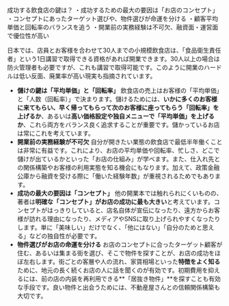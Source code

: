 
成功する飲食店の鍵は？
  ・成功するための最大の要因は「お店のコンセプト」
  ・コンセプトにあったターゲット選びや、物件選びが命運を分ける
 ・顧客平均単価と回転率のバランスを追う
 ・開業前の実務経験は不可欠、融資面・運営面で優位性が高い
 
 
 日本では、店員とお客様を合わせて30人までの小規模飲食店は、「食品衛生責任者」という1日講習で取得できる資格があれば開業できます。30人以上の場合は防火管理者も必要ですが、これも講習で取得可能です。このように開業のハードルは低い反面、廃業率が高い現実も指摘されています。
- **儲けの鍵は「平均単価」と「回転率」** 飲食店の売上はお客様の「平均単価」と「人数（回転率）」で決まります。儲けるためには、**いかに多くのお客様に来てもらい、早く帰ってもらって次のお客様に座ってもらう「回転率」を上げるか**、あるいは**高い価格設定や独自メニューで「平均単価」を上げるか**、これら両方をバランス良く追求することが重要です。儲かっているお店は常にこれを考えています。
- **開業前の実務経験が不可欠** 自分が開きたい業態の飲食店で最低半年働くことは非常に有益です。これにより、お店の平均単価や回転率、忙しさ、どこで儲けが出ているかといった「お店の仕組み」が学べます。また、仕入れ先との関係構築やお客様の利用実態を知る機会にもなります。加えて、政策金融公庫から融資を受ける際に「働いた経験年数」が重視されるためでもあります。
- **成功の最大の要因は「コンセプト」** 他の開業本では触れられにくいものの、著者は**明確な「コンセプト」がお店の成功に最も大きい**と考えています。コンセプトがはっきりしていると、店名自体が宣伝になったり、遠方からお客様が訪れる理由になったり、メディアやSNSに取り上げられやすくなったりします。単に「美味しい」だけでなく、「他にはない」「自分のためと思える」などの独自性が必要です。
- **物件選びがお店の命運を分ける** お店のコンセプトに合ったターゲット顧客が住む、あるいは集まる街を選び、そこで物件を探すことが、お店の成功をほぼ左右します。街ごとの客層や人の流れ、家賃相場といった**特徴をよく知る**ために、地元の長く続くお店の人に話を聞くのが有効です。初期費用を抑えるには、前の店の内装を再利用できる**「居抜き物件」**を探すことも有効な手段です。良い物件と出会うためには、不動産屋さんとの信頼関係構築も大切です。